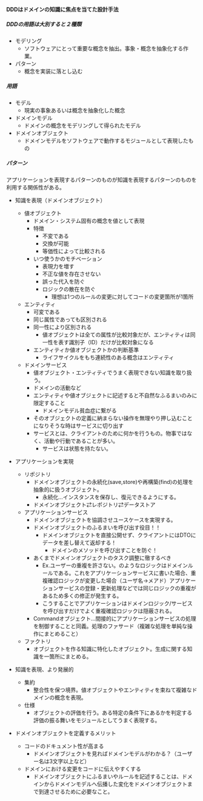#### DDDはドメインの知識に焦点を当てた設計手法

##### DDDの用語は大別すると２種類
- モデリング
  - ソフトウェアにとって重要な概念を抽出。事象・概念を抽象化する作業。
- パターン
  - 概念を実装に落とし込む

##### 用語
- モデル
  - 現実の事象あるいは概念を抽象化した概念
- ドメインモデル
  - ドメインの概念をモデリングして得られたモデル
- ドメインオブジェクト
  - ドメインモデルをソフトウェアで動作するモジュールとして表現したもの

##### パターン

アプリケーションを表現するパターンのものが知識を表現するパターンのものを利用する関係性がある。

- 知識を表現（ドメインオブジェクト）
  - 値オブジェクト
    - ドメイン・システム固有の概念を値として表現
    - 特徴
      - 不変である
      - 交換が可能
      - 等価性によって比較される
    - いつ使うかのモチベーション
      - 表現力を増す
      - 不正な値を存在させない
      - 誤った代入を防ぐ
      - ロジックの散在を防ぐ
        - 理想は1つのルールの変更に対してコードの変更箇所が1箇所
  - エンティティ
    - 可変である
    - 同じ属性であっても区別される
    - 同一性により区別される
      - 値オブジェクトは全ての属性が比較対象だが、エンティティは同一性を表す識別子（ID）だけが比較対象になる
    - エンティティか値オブジェクトかの判断基準
      - ライフサイクルをもち連続性のある概念はエンティティ
  - ドメインサービス
    - 値オブジェクト・エンティティでうまく表現できない知識を取り扱う。
    - ドメインの活動など
    - エンティティや値オブジェクトに記述すると不自然なふるまいのみに限定すること
      - ドメインモデル貧血症に繋がる
    - そのオブジェクトの定義に納まらない操作を無理やり押し込むことになりそうな時はサービスに切り出す
    - サービスとは、クライアントのために何かを行うもの。物事ではなく、活動や行動であることが多い。
      - サービスは状態を持たない。
- アプリケーションを実現
  - リポジトリ
    - ドメインオブジェクトの永続化(save,store)や再構築(find)の処理を抽象的に扱うオブジェクト。
      - 永続化...インスタンスを保存し、復元できるようにする。
    - ドメインオブジェクト⇄レポジトリ⇄データストア
  - アプリケーションサービス
    - ドメインオブジェクトを協調させユースケースを実現する。
    - ドメインオブジェクトのふるまいを呼び出す役目！！
      - ドメインオブジェクトを直接公開せず、クライアントにはDTOにデータを差し替えて返却する！
        - ドメインのメソッドを呼び出すことを防ぐ！
    - あくまでドメインオブジェクトのタスク調整に徹するべき
      - Ex.ユーザーの重複を許さない。のようなロジックはドメインルールである。これをアプリケーションサービスに書いた場合、重複確認ロジックが変更した場合（ユーザ名→メアド）アプリケーションサービスの登録・更新処理などでは同じロジックの重複があるため多くの修正が発生する。
      - こうすることでアプリケーションはドメインロジック/サービスを呼び出すだけでよく重複確認ロジックは隠蔽される。
    -  Commandオブジェクト...間接的にアプリケーションサービスの処理を制御することと同義。処理のファサード（複雑な処理を単純な操作にまとめること）
  - ファクトリ
    - オブジェクトを作る知識に特化したオブジェクト。生成に関する知識を一箇所にまとめる。
- 知識を表現、より発展的
  - 集約
    - 整合性を保つ境界。値オブジェクトやエンティティを束ねて複雑なドメインの概念を表現。
  - 仕様
    - オブジェクトの評価を行う。ある特定の条件下にあるかを判定する評価の振る舞いをモジュールとしてうまく表現する。

- ドメインオブジェクトを定義するメリット
  - コードのドキュメント性が高まる
    - ドメインオブジェクトを見ればドメインモデルがわかる？（ユーザー名は3文字以上など）
  - ドメインにおける変更をコードに伝えやすくする
    - ドメインオブジェクトにふるまいやルールを記述することは、ドメインからドメインモデルへ伝播した変化をドメインオブジェクトまで到達させるために必要なこと。